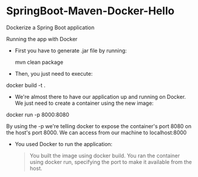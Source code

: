 # SpringBoot-Maven-Docker-Hello
Dockerize a Spring Boot application


Running the app with Docker
* First you have to generate .jar file by running:
  
  mvn clean package
  
* Then, you just need to execute:
 
 docker build -t <image-name> .
 
* We're almost there to have our application up and running on Docker. We just need to create a container using the new image:
 
 docker run -p 8000:8080 <new-image-name>
 
 By using the -p  we're telling docker to expose the container's port 8080 on the host's port 8000. We can access from our machine to localhost:8000
 
 
 * You used Docker to run the application:

    > You built the image using docker build.
    > You ran the container using docker run, specifying the port to make it available from the host.
 
 
 
